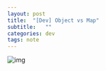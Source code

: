 ```yaml
---
layout: post
title:  "[Dev] Object vs Map"
subtitle:   ""
categories: dev
tags: note
--- 
```





![img](https://chung10kr.github.io/assets/img/2021-10-07-1.PNG)